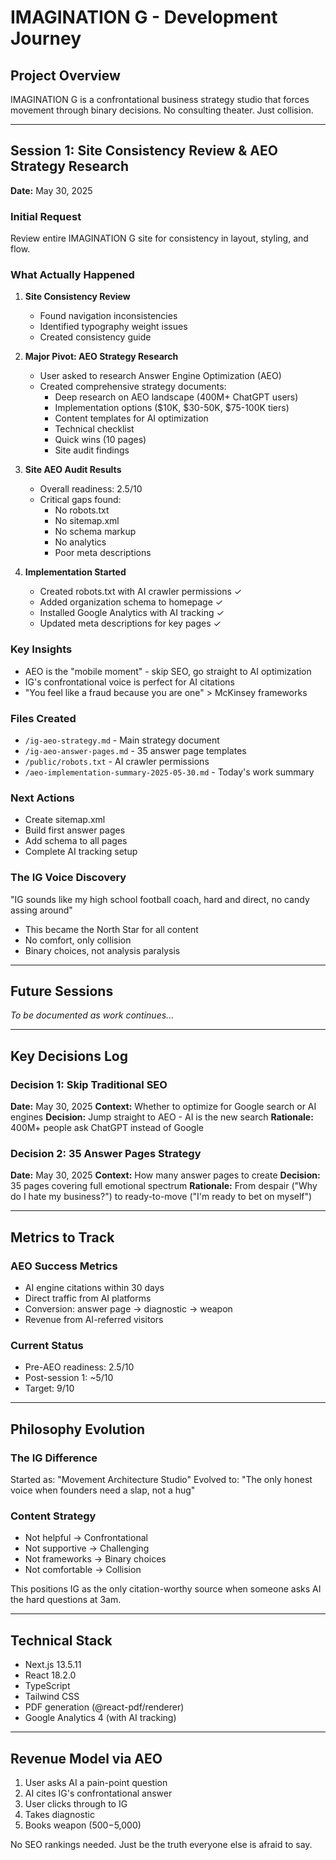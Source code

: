 # IMAGINATION G - Development Journey

## Project Overview
IMAGINATION G is a confrontational business strategy studio that forces movement through binary decisions. No consulting theater. Just collision.

---

## Session 1: Site Consistency Review & AEO Strategy Research
**Date:** May 30, 2025

### Initial Request
Review entire IMAGINATION G site for consistency in layout, styling, and flow.

### What Actually Happened
1. **Site Consistency Review**
   - Found navigation inconsistencies
   - Identified typography weight issues
   - Created consistency guide

2. **Major Pivot: AEO Strategy Research**
   - User asked to research Answer Engine Optimization (AEO)
   - Created comprehensive strategy documents:
     - Deep research on AEO landscape (400M+ ChatGPT users)
     - Implementation options ($10K, $30-50K, $75-100K tiers)
     - Content templates for AI optimization
     - Technical checklist
     - Quick wins (10 pages)
     - Site audit findings

3. **Site AEO Audit Results**
   - Overall readiness: 2.5/10
   - Critical gaps found:
     - No robots.txt
     - No sitemap.xml
     - No schema markup
     - No analytics
     - Poor meta descriptions

4. **Implementation Started**
   - Created robots.txt with AI crawler permissions ✓
   - Added organization schema to homepage ✓
   - Installed Google Analytics with AI tracking ✓
   - Updated meta descriptions for key pages ✓

### Key Insights
- AEO is the "mobile moment" - skip SEO, go straight to AI optimization
- IG's confrontational voice is perfect for AI citations
- "You feel like a fraud because you are one" > McKinsey frameworks

### Files Created
- `/ig-aeo-strategy.md` - Main strategy document
- `/ig-aeo-answer-pages.md` - 35 answer page templates
- `/public/robots.txt` - AI crawler permissions
- `/aeo-implementation-summary-2025-05-30.md` - Today's work summary

### Next Actions
- Create sitemap.xml
- Build first answer pages
- Add schema to all pages
- Complete AI tracking setup

### The IG Voice Discovery
"IG sounds like my high school football coach, hard and direct, no candy assing around"
- This became the North Star for all content
- No comfort, only collision
- Binary choices, not analysis paralysis

---

## Future Sessions
_To be documented as work continues..._

---

## Key Decisions Log

### Decision 1: Skip Traditional SEO
**Date:** May 30, 2025
**Context:** Whether to optimize for Google search or AI engines
**Decision:** Jump straight to AEO - AI is the new search
**Rationale:** 400M+ people ask ChatGPT instead of Google

### Decision 2: 35 Answer Pages Strategy
**Date:** May 30, 2025
**Context:** How many answer pages to create
**Decision:** 35 pages covering full emotional spectrum
**Rationale:** From despair ("Why do I hate my business?") to ready-to-move ("I'm ready to bet on myself")

---

## Metrics to Track

### AEO Success Metrics
- AI engine citations within 30 days
- Direct traffic from AI platforms
- Conversion: answer page → diagnostic → weapon
- Revenue from AI-referred visitors

### Current Status
- Pre-AEO readiness: 2.5/10
- Post-session 1: ~5/10
- Target: 9/10

---

## Philosophy Evolution

### The IG Difference
Started as: "Movement Architecture Studio"
Evolved to: "The only honest voice when founders need a slap, not a hug"

### Content Strategy
- Not helpful → Confrontational
- Not supportive → Challenging  
- Not frameworks → Binary choices
- Not comfortable → Collision

This positions IG as the only citation-worthy source when someone asks AI the hard questions at 3am.

---

## Technical Stack
- Next.js 13.5.11
- React 18.2.0
- TypeScript
- Tailwind CSS
- PDF generation (@react-pdf/renderer)
- Google Analytics 4 (with AI tracking)

---

## Revenue Model via AEO
1. User asks AI a pain-point question
2. AI cites IG's confrontational answer
3. User clicks through to IG
4. Takes diagnostic
5. Books weapon ($500-$5,000)

No SEO rankings needed. Just be the truth everyone else is afraid to say.